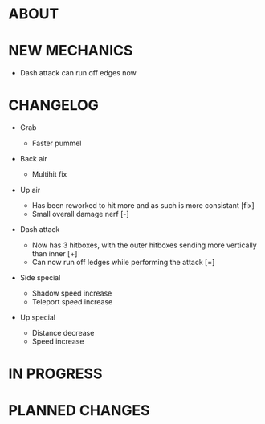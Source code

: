 # ABOUT



# NEW MECHANICS

- Dash attack can run off edges now

# CHANGELOG

- Grab
    - Faster pummel

- Back air
    - Multihit fix

- Up air 
    - Has been reworked to hit more and as such is more consistant [fix]
    - Small overall damage nerf [-]

- Dash attack
    - Now has 3 hitboxes, with the outer hitboxes sending more vertically than inner [+]
    - Can now run off ledges while performing the attack [=]

- Side special
    - Shadow speed increase
    - Teleport speed increase

- Up special
    - Distance decrease
    - Speed increase

# IN PROGRESS



# PLANNED CHANGES




